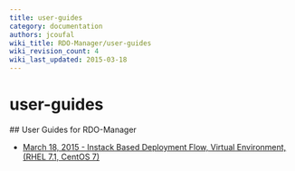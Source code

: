 ```yaml
---
title: user-guides
category: documentation
authors: jcoufal
wiki_title: RDO-Manager/user-guides
wiki_revision_count: 4
wiki_last_updated: 2015-03-18
---
```


# user-guides

<div class="row">
<div class="offset1 span10">
## User Guides for RDO-Manager

*   [ March 18, 2015 - Instack Based Deployment Flow, Virtual Environment, (RHEL 7.1, CentOS 7)](2015-03-18-instack-based-deployment-flow)

</div>
</div>
